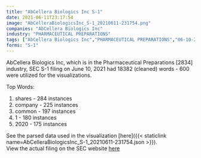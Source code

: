```yaml
---
title: "AbCellera Biologics Inc S-1"
date: 2021-06-11T23:17:54
image: "AbCelleraBiologicsInc_S-1_20210611-231754.png"
companies: "AbCellera Biologics Inc"
industry: "PHARMACEUTICAL PREPARATIONS"
tags: ["AbCellera Biologics Inc","PHARMACEUTICAL PREPARATIONS","06-10-2021","S-1"]
forms: "S-1"
---
```

AbCellera Biologics Inc, which is in the Pharmaceutical Preparations [2834] industry, SEC S-1 filing on June 10, 2021 had 18382 (cleaned) words - 600 were utilized for the visualizations.

Top Words:
1. shares - 284 instances
2. company - 225 instances
3. common - 197 instances
4. 1 - 180 instances
5. 2020 - 175 instances


See the parsed data used in the visualization [here]({{< staticlink name=AbCelleraBiologicsInc_S-1_20210611-231754.json >}}).  
View the actual filing on the SEC website [here](https://www.sec.gov/Archives/edgar/data/1703057/0001193125-21-187930.txt)